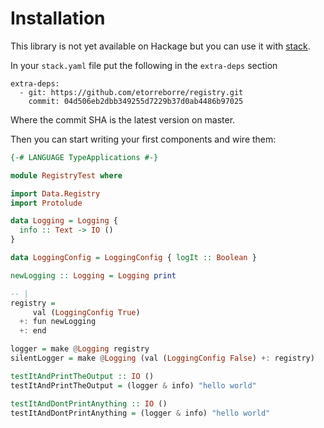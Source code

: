 # Installation

This library is not yet available on Hackage but you can use it with [stack](https://docs.haskellstack.org/en/stable/README).

In your `stack.yaml` file put the following in the `extra-deps` section
```
extra-deps:
  - git: https://github.com/etorreborre/registry.git
    commit: 04d506eb2dbb349255d7229b37d0ab4486b97025
```

Where the commit SHA is the latest version on master.

Then you can start writing your first components and wire them:
```haskell
{-# LANGUAGE TypeApplications #-}

module RegistryTest where

import Data.Registry
import Protolude

data Logging = Logging {
  info :: Text -> IO ()
}

data LoggingConfig = LoggingConfig { logIt :: Boolean }

newLogging :: Logging = Logging print

-- |
registry =
     val (LoggingConfig True)
  +: fun newLogging
  +: end

logger = make @Logging registry
silentLogger = make @Logging (val (LoggingConfig False) +: registry)

testItAndPrintTheOutput :: IO ()
testItAndPrintTheOutput = (logger & info) "hello world"

testItAndDontPrintAnything :: IO ()
testItAndDontPrintAnything = (logger & info) "hello world"
```
